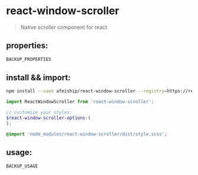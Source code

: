 # react-window-scroller
> Native scroller component for react

## properties:
```javascript
BACKUP_PROPERTIES
```

## install && import:
```bash
npm install --save afeiship/react-window-scroller --registry=https://registry.npm.taobao.org
```

```js
import ReactWindowScroller from 'react-window-scroller';
```

```scss
// customize your styles:
$react-window-scroller-options:(
);

@import 'node_modules/react-window-scroller/dist/style.scss';
```


## usage:
```jsx
BACKUP_USAGE
```
